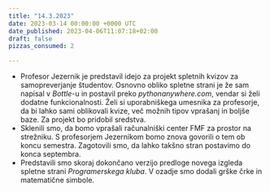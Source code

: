 ```yaml
---
title: "14.3.2023"
date: 2023-03-14 00:00:00 +0000 UTC
date_published: 2023-04-06T11:07:18+02:00
draft: false
pizzas_consumed: 2

---
```


- Profesor Jezernik je predstavil idejo za projekt spletnih kvizov za samopreverjanje študentov. Osnovno obliko spletne strani je že sam napisal v *Bottle*-u in postavil preko *pythonanywhere.com*, vendar si želi dodatne funkcionalnosti. Želi si uporabniškega umesnika za profesorje, da bi lahko sami oblikovali kvize, več možnih tipov vprašanj in boljše baze. Za projekt bo pridobil sredstva. 
- Sklenili smo, da bomo vprašali računalniški center FMF za prostor na strežniku. S profesorjem Jezernikom bomo znova govorili o tem ob koncu semestra. Zagotovili smo, da lahko takšno stran postavimo do konca septembra.
- Predstavili smo skoraj dokončano verzijo predloge novega izgleda spletne strani *Programerskega kluba*. V ozadje smo dodali grške črke in matematične simbole.
